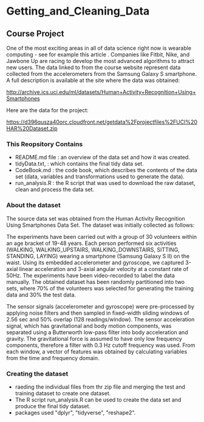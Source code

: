 # Getting_and_Cleaning_Data  
## Course Project   
One of the most exciting areas in all of data science right now is wearable computing - see for example this article . Companies like Fitbit, Nike, and Jawbone Up are racing to develop the most advanced algorithms to attract new users. The data linked to from the course website represent data collected from the accelerometers from the Samsung Galaxy S smartphone. A full description is available at the site where the data was obtained:

http://archive.ics.uci.edu/ml/datasets/Human+Activity+Recognition+Using+Smartphones 

Here are the data for the project:

 https://d396qusza40orc.cloudfront.net/getdata%2Fprojectfiles%2FUCI%20HAR%20Dataset.zip   
 ### This Reopsitory Contains  
 * README.md file : an overview of the data set and how it was created. 
 * tidyData.txt, : which contains the final tidy data set. 
 * CodeBook.md : the code book, which describes the contents of the data set (data, variables and transformations used to generate the data). 
 * run_analysis.R : the R script that was used to download the raw dataset, clean and process the data set.  
 ### About the dataset  
 The source data set was obtained from the Human Activity Recognition Using Smartphones Data Set. The dataset was initially collected as follows:

The experiments have been carried out with a group of 30 volunteers within an age bracket of 19-48 years. Each person performed six activities (WALKING, WALKING_UPSTAIRS, WALKING_DOWNSTAIRS, SITTING, STANDING, LAYING) wearing a smartphone (Samsung Galaxy S II) on the waist. Using its embedded accelerometer and gyroscope, we captured 3-axial linear acceleration and 3-axial angular velocity at a constant rate of 50Hz. The experiments have been video-recorded to label the data manually. The obtained dataset has been randomly partitioned into two sets, where 70% of the volunteers was selected for generating the training data and 30% the test data.

The sensor signals (accelerometer and gyroscope) were pre-processed by applying noise filters and then sampled in fixed-width sliding windows of 2.56 sec and 50% overlap (128 readings/window). The sensor acceleration signal, which has gravitational and body motion components, was separated using a Butterworth low-pass filter into body acceleration and gravity. The gravitational force is assumed to have only low frequency components, therefore a filter with 0.3 Hz cutoff frequency was used. From each window, a vector of features was obtained by calculating variables from the time and frequency domain.  

### Creating the dataset  
* raeding the individual files from thr zip file and merging the test and training dataset to create one dataset.  
* The R script run_analysis.R can be used to create the data set and produce the final tidy dataset.    
* packages used "dplyr", "tidyverse", "reshape2".  

